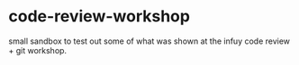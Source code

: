 # code-review-workshop
small sandbox to test out some of what was shown at the infuy code review + git workshop.
